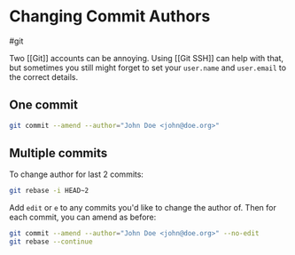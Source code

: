 
# Changing Commit Authors

#git

Two [[Git]] accounts can be annoying. Using [[Git SSH]] can help with that, but sometimes you still might forget to set your `user.name` and `user.email` to the correct details.

## One commit

```sh
git commit --amend --author="John Doe <john@doe.org>"
```

## Multiple commits

To change author for last 2 commits:

```sh
git rebase -i HEAD~2
```

Add `edit` or `e` to any commits you'd like to change the author of. Then for each commit, you can amend as before:

```sh
git commit --amend --author="John Doe <john@doe.org>" --no-edit
git rebase --continue
```